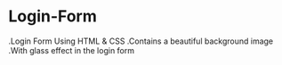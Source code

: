 # Login-Form


.Login Form Using HTML & CSS 
.Contains a beautiful background image
.With glass effect in the login form
 
